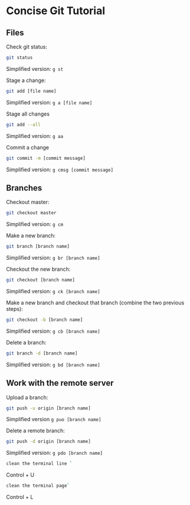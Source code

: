 # Concise Git Tutorial

## Files

Check git status:

```bash
git status
```

Simplified version: `g st`

Stage a change:

```bash
git add [file name]
```

Simplified version: `g a [file name]`

Stage all changes

```bash
git add --all
```

Simplified version: `g aa`

Commit a change

```bash
git commit -m [commit message]
```

Simplified version: `g cmsg [commit message]`

## Branches

Checkout master:

```bash
git checkout master
```

Simplified version: `g cm`

Make a new branch:

```bash
git branch [branch name]
```

Simplified version: `g br [branch name]`

Checkout the new branch:

```bash
git checkout [branch name]
```

Simplified version: `g ck [branch name]`

Make a new branch and checkout that branch (combine the two previous steps):

```bash
git checkout -b [branch name]
```

Simplified version: `g cb [branch name]`

Delete a branch:

```bash
git branch -d [branch name]
```

Simplified version: `g bd [branch name]`

## Work with the remote server

Upload a branch:

```bash
git push -u origin [branch name]
```

Simplified version `g puo [branch name]`

Delete a remote branch:

```bash
git push -d origin [branch name]
```

Simplified version: `g pdo [branch name]`

```bash
clean the terminal line `
```

Control + U

```bash
clean the terminal page`
```

Control + L
